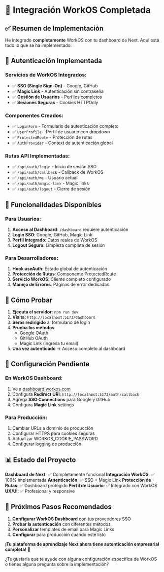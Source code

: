 # 🎉 Integración WorkOS Completada

## ✅ Resumen de Implementación

He integrado **completamente** WorkOS con tu dashboard de Next. Aquí está todo lo que se ha implementado:

## 🔐 Autenticación Implementada

### **Servicios de WorkOS Integrados:**
- ✅ **SSO (Single Sign-On)** - Google, GitHub
- ✅ **Magic Link** - Autenticación sin contraseña
- ✅ **Gestión de Usuarios** - Perfiles completos
- ✅ **Sesiones Seguras** - Cookies HTTPOnly

### **Componentes Creados:**
- ✅ `LoginForm` - Formulario de autenticación completo
- ✅ `UserProfile` - Perfil de usuario con dropdown
- ✅ `ProtectedRoute` - Protección de rutas
- ✅ `AuthProvider` - Context de autenticación global

### **Rutas API Implementadas:**
- ✅ `/api/auth/login` - Inicio de sesión SSO
- ✅ `/api/auth/callback` - Callback de WorkOS
- ✅ `/api/auth/me` - Usuario actual
- ✅ `/api/auth/magic-link` - Magic links
- ✅ `/api/auth/logout` - Cierre de sesión

## 🎯 Funcionalidades Disponibles

### **Para Usuarios:**
1. **Acceso al Dashboard**: `/dashboard` requiere autenticación
2. **Login SSO**: Google, GitHub, Magic Link
3. **Perfil Integrado**: Datos reales de WorkOS
4. **Logout Seguro**: Limpieza completa de sesión

### **Para Desarrolladores:**
1. **Hook useAuth**: Estado global de autenticación
2. **Protección de Rutas**: Componente ProtectedRoute
3. **Servicio WorkOS**: Cliente completo configurado
4. **Manejo de Errores**: Páginas de error dedicadas

## 🚀 Cómo Probar

1. **Ejecuta el servidor**: `npm run dev`
2. **Visita**: `http://localhost:5173/dashboard`
3. **Serás redirigido** al formulario de login
4. **Prueba los métodos**:
   - Google OAuth
   - GitHub OAuth  
   - Magic Link (ingresa tu email)
5. **Una vez autenticado** → Acceso completo al dashboard

## 🔧 Configuración Pendiente

### **En WorkOS Dashboard:**
1. Ve a [dashboard.workos.com](https://dashboard.workos.com)
2. Configura **Redirect URI**: `http://localhost:5173/auth/callback`
3. Agrega **SSO Connections** para Google y GitHub
4. Configura **Magic Link** settings

### **Para Producción:**
1. Cambiar URLs a dominio de producción
2. Configurar HTTPS para cookies seguras
3. Actualizar WORKOS_COOKIE_PASSWORD
4. Configurar logging de producción

## 📊 Estado del Proyecto

**Dashboard de Next**: ✅ Completamente funcional
**Integración WorkOS**: ✅ 100% implementada
**Autenticación**: ✅ SSO + Magic Link
**Protección de Rutas**: ✅ Dashboard protegido
**Perfil de Usuario**: ✅ Integrado con WorkOS
**UX/UI**: ✅ Profesional y responsive

## 🎯 Próximos Pasos Recomendados

1. **Configurar WorkOS Dashboard** con tus proveedores SSO
2. **Probar la autenticación** con diferentes métodos
3. **Personalizar** templates de email para Magic Links
4. **Configurar** para producción cuando esté listo

**¡Tu plataforma de aprendizaje Next ahora tiene autenticación empresarial completa!** 🚀

¿Te gustaría que te ayude con alguna configuración específica de WorkOS o tienes alguna pregunta sobre la implementación?
